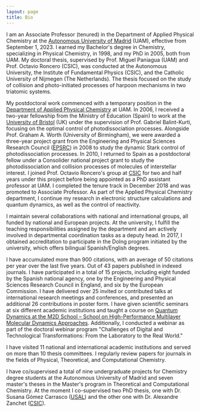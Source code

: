 ```yaml
---
layout: page
title: Bio
---
```


I am an Associate Professor (tenured) in the Department of Applied Physical Chemistry at
the [Autonomous University of Madrid](https://www.uam.es) (UAM), effective from September 1, 2023. I earned my
Bachelor's degree in Chemistry, specializing in Physical Chemistry, in 1998, and my PhD in
2005, both from UAM. My doctoral thesis, supervised by Prof. Miguel Paniagua (UAM) and
Prof. Octavio Roncero (CSIC), was conducted at the Autonomous University, the Institute of
Fundamental Physics (CSIC), and the Catholic University of Nijmegen (The Netherlands). The
thesis focused on the study of collision and photo-initiated processes of harpoon mechanisms
in two triatomic systems.

My postdoctoral work commenced with a temporary position in the [Department of Applied
Physical Chemistry](https://www.uam.es/qfa) at UAM. In 2006, I received a two-year fellowship from the Ministry of
Education (Spain) to work at the [University of Bristol](https://www.bristol.ac.uk/) (UK) under the supervision of Prof. Gabriel
Balint-Kurti, focusing on the optimal control of photodissociation processes. Alongside Prof.
Graham A. Worth (University of Birmingham), we were awarded a three-year project grant
from the Engineering and Physical Sciences Research Council ([EPSRC](https://www.ukri.org/councils/epsrc/)) in 2008 to study
the dynamic Stark control of photodissociation processes. In 2010, I returned to Spain as a
postdoctoral fellow under a Consolider national project grant to study the photodissociation
and collision processes of molecules of interstellar interest. I joined Prof. Octavio Roncero's
group at [CSIC](www.csic.es) for two and half years under this project before being appointed as a PhD
assistant professor at UAM. I completed the tenure track in December 2018 and was promoted
to Associate Professor. As part of the Applied Physical Chemistry department, I continue my 
research in electronic structure calculations and quantum dynamics, as well as the control of
reactivity.

I maintain several collaborations with national and international groups, all funded by national
and European projects. At the university, I fulfill the teaching responsibilities assigned by
the department and am actively involved in departmental coordination tasks as a deputy head. In 2017, I
obtained accreditation to participate in the DoIng program initiated by the
university, which offers bilingual Spanish/English degrees.

I have accumulated more than 900 citations, with an average of 50 citations per year over the
last five years. Out of 43 papers published in indexed journals.
I have participated in a total of 15 projects, including eight funded by the Spanish national
agency, one by the Engineering and Physical Sciences Research Council in England, and
six by the European Commission. I have delivered over 25 invited or contributed talks at
international research meetings and conferences, and presented an additional 26 contributions
in poster form. I have given scientific seminars at six different academic institutions and
taught a course on [Quantum Dynamics at the M2D School – School on High-Performance
Multilayer Molecular Dynamics Approaches](https://m2d-school.qui.uam.es/). Additionally, I conducted a webinar as part of the
doctoral webinar program "Challenges of Digital and Technological Transformations: From the
Laboratory to the Real World."

I have visited 11 national and international academic institutions and served on more than 10
thesis committees. I regularly review papers for journals in the fields of Physical, Theoretical,
and Computational Chemistry.

I have co/supervised a total of nine undergraduate projects for Chemistry degree students at
the Autonomous University of Madrid and seven master's theses in the Master's program in
Theoretical and Computational Chemistry. At the moment I co-supervised two PhD thesis, one with 
Dr. Susana Gómez Carrasco ([USAL](https://www.usal.es)) and the other one with Dr. Alexandre Zanchet ([CSIC](https://iff.csic.es)). 
